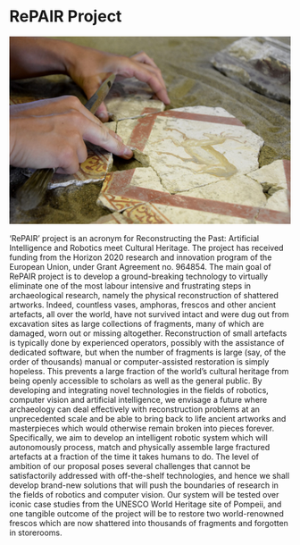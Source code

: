 # RePAIR Project

![cover image for RePAIR project](rp_cover.jpg)

‘RePAIR’ project is an acronym for Reconstructing the Past: Artificial Intelligence and Robotics meet Cultural Heritage. 
The project has received funding from the Horizon 2020 research and innovation program of the European Union, under Grant Agreement no. 964854.
The main goal of RePAIR project is to develop a ground-breaking technology to virtually eliminate one of the most labour intensive and frustrating steps in archaeological research, namely the physical reconstruction of shattered artworks. Indeed, countless vases, amphoras, frescos and other ancient artefacts, all over the world, have not survived intact and were dug out from excavation sites as large collections of fragments, many of which are damaged, worn out or missing altogether.
Reconstruction of small artefacts is typically done by experienced operators, possibly with the assistance of dedicated software, but when the number of fragments is large (say, of the order of thousands) manual or computer-assisted restoration is simply hopeless. 
This prevents a large fraction of the world’s cultural heritage from being openly accessible to scholars as well as the general public. 
By developing and integrating novel technologies in the fields of robotics, computer vision and artificial intelligence, we envisage a future where archaeology can deal effectively with reconstruction problems at an unprecedented scale and be able to bring back to life ancient artworks and masterpieces which would otherwise remain broken into pieces forever. Specifically, we aim to develop an intelligent robotic system which will autonomously process, match and physically assemble large fractured artefacts at a fraction of the time it takes humans to do. The level of ambition of our proposal poses several challenges that cannot be satisfactorily addressed with off-the-shelf technologies, and hence we shall develop brand-new solutions that will push the boundaries of research in the fields of robotics and computer vision.
Our system will be tested over iconic case studies from the UNESCO World Heritage site of Pompeii, and one tangible outcome of the project will be to restore two world-renowned frescos which are now shattered into thousands of fragments and forgotten in storerooms.
